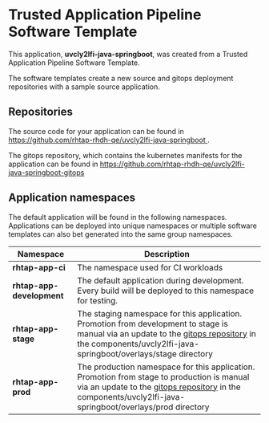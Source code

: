 # Trusted Application Pipeline Software Template

This application, **uvcly2lfi-java-springboot**, was created from a Trusted Application Pipeline Software Template.

The software templates create a new source and gitops deployment repositories with a sample source application. 

## Repositories

The source code for your application can be found in [https://github.com/rhtap-rhdh-qe/uvcly2lfi-java-springboot ](https://github.com/rhtap-rhdh-qe/uvcly2lfi-java-springboot ).
 
The gitops repository, which contains the kubernetes manifests for the application can be found in 
[https://github.com/rhtap-rhdh-qe/uvcly2lfi-java-springboot-gitops ](https://github.com/rhtap-rhdh-qe/uvcly2lfi-java-springboot-gitops ) 

## Application namespaces 

The default application will be found in the following namespaces. Applications can be deployed into unique namespaces or multiple software templates can also bet generated into the same group namespaces.  

|  Namespace   |  Description   |  
| -------- | -------- |
| **rhtap-app-ci** | The namespace used for CI workloads |
| **rhtap-app-development** | The default application during development. Every build will be deployed to this namespace for testing. |
| **rhtap-app-stage** | The staging namespace for this application. Promotion from development to stage is manual via an update to the [gitops repository](https://github.com/rhtap-rhdh-qe/uvcly2lfi-java-springboot-gitops ) in the components/uvcly2lfi-java-springboot/overlays/stage directory |
| **rhtap-app-prod** | The production namespace for this application. Promotion from stage to production is manual via an update to the [gitops repository](https://github.com/rhtap-rhdh-qe/uvcly2lfi-java-springboot-gitops ) in the components/uvcly2lfi-java-springboot/overlays/prod directory |